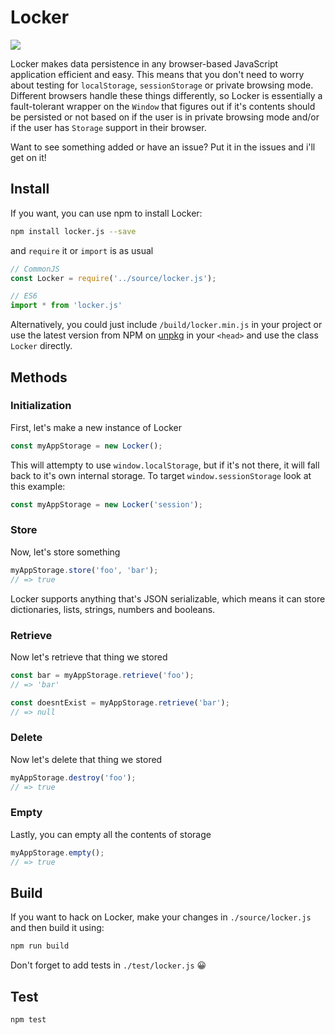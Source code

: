 # Locker

![](https://circleci.com/gh/davidhariri/locker.svg?style=shield)

Locker makes data persistence in any browser-based JavaScript application efficient and easy. This means that you don't need to worry about testing for `localStorage`, `sessionStorage` or private browsing mode. Different browsers handle these things differently, so Locker is essentially a fault-tolerant wrapper on the `Window` that figures out if it's contents should be persisted or not based on if the user is in private browsing mode and/or if the user has `Storage` support in their browser.

Want to see something added or have an issue? Put it in the issues and i'll get on it!

## Install
If you want, you can use npm to install Locker:

```bash
npm install locker.js --save
```

and `require` it or `import` is as usual

```js
// CommonJS
const Locker = require('../source/locker.js');

// ES6
import * from 'locker.js'
```

Alternatively, you could just include `/build/locker.min.js` in your project or use the latest version from NPM on [unpkg](https://unpkg.com/locker.js/build/locker.min.js) in your `<head>` and use the class `Locker` directly.

## Methods

### Initialization

First, let's make a new instance of Locker

```js
const myAppStorage = new Locker();
```

This will attempty to use `window.localStorage`, but if it's not there, it will fall back to it's own internal storage. To target `window.sessionStorage` look at this example:

```js
const myAppStorage = new Locker('session');
```

### Store
Now, let's store something

```js
myAppStorage.store('foo', 'bar');
// => true
```

Locker supports anything that's JSON serializable, which means it can store dictionaries, lists, strings, numbers and booleans.

### Retrieve
Now let's retrieve that thing we stored

```js
const bar = myAppStorage.retrieve('foo');
// => 'bar'

const doesntExist = myAppStorage.retrieve('bar');
// => null
```

### Delete
Now let's delete that thing we stored

```js
myAppStorage.destroy('foo');
// => true
```

### Empty
Lastly, you can empty all the contents of storage

```js
myAppStorage.empty();
// => true
```

## Build
If you want to hack on Locker, make your changes in `./source/locker.js` and then build it using:

```bash
npm run build
```

Don't forget to add tests in `./test/locker.js` :grinning:

## Test

```bash
npm test
```
